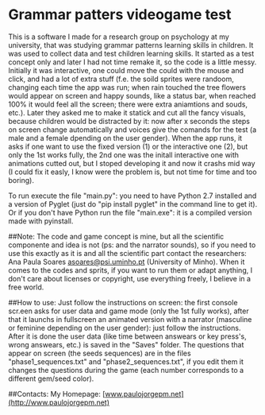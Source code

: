 # Grammar patters videogame test #

This is a software I made for a research group on psychology at my university, that was studying grammar patterns learning skills in children. It was used to collect data and test children learning skills. It started as a test concept only and later I had not time remake it, so the code is a little messy. Initially it was interactive, one could move the could with the mouse and click, and had a lot of extra stuff (f.e. the soild sprites were randoom, changing each time the app was run; when rain touched the tree flowers would appear on screen and happy sounds, like a status bar, when reached 100% it would feel all the screen; there were extra aniamtions and souds, etc.). Later they asked me to make it statick and cut all the fancy visuals, because children would be distracted by it: now after x seconds the steps on screen change automatically and voices give the comands for the test (a male and a female dpending on the user gender). When the app runs, it asks if one want to use the fixed version (1) or the interactive one (2), but only the 1st works fully, the 2nd one was the initall interactive one with animations cutted out, but I stoped developing it and now it crashs mid way (I could fix it easly, I know were the problem is, but not time for time and too boring).

To run execute the file "main.py": you need to have Python 2.7 installed and a version of Pyglet (just do "pip install pyglet" in the command line to get it).
Or if you don't have Python run the file "main.exe": it is a compiled version made with pyinstall.

##Note:
The code and game concept is mine, but all the scientific componente and idea is not (ps: and the narrator sounds), so if you need to use this exactly as it is and all the scientific part contact the researchers: Ana Paula Soares asoares@psi.uminho.pt (University of Minho). When it comes to the codes and sprits, if you want to run them or adapt anything, I don't care about licenses or copyright, use everything freely, I believe in a free world.

##How to use:
Just follow the instructions on screen: the first console scr.een asks for user data and game mode (only the 1st fully works), after that it launchs in fullscreen an animated version with a narrator (masculine or feminine depending on the user gender): just follow the instructions. After it is done the user data (like time between answears or key press's, wrong answears, etc.) is saved in the "Saves" folder. The questions that appear on screen (the seeds sequences) are in the files "phase1_sequences.txt" and "phase2_sequences.txt", if you edit them it changes the questions during the game (each number corresponds to a different gem/seed color).

##Contacts:
My Homepage: [www.paulojorgepm.net](http://www.paulojorgepm.net)
